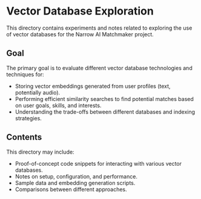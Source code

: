 # Vector Database Exploration

This directory contains experiments and notes related to exploring the use of vector databases for the Narrow AI Matchmaker project.

## Goal

The primary goal is to evaluate different vector database technologies and techniques for:

*   Storing vector embeddings generated from user profiles (text, potentially audio).
*   Performing efficient similarity searches to find potential matches based on user goals, skills, and interests.
*   Understanding the trade-offs between different databases and indexing strategies.

## Contents

This directory may include:
*   Proof-of-concept code snippets for interacting with various vector databases.
*   Notes on setup, configuration, and performance.
*   Sample data and embedding generation scripts.
*   Comparisons between different approaches. 